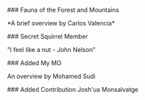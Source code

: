 \### Fauna of the Forest and Mountains

\*A brief overview by Carlos Valencia\*



\### Secret Squirrel Member

"I feel like a nut - John Nelson"



\### Added My MO

An overview by Mohamed Sudi



\### Added Contribution
Josh'ua Monsalvatge

